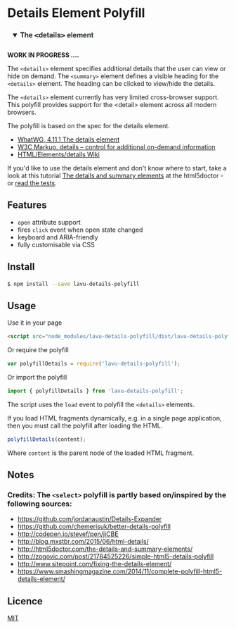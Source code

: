 # Details Element Polyfill

<img src="./etc/details-element.png"/>

**WORK IN PROGRESS ....**

The ```<details>``` element specifies additional details that the user can view or hide on demand. The ```<summary>``` element defines a visible heading for the ```<details>``` element. The heading can be clicked to view/hide the details.

The ```<details>``` element currently has very limited cross-browser support. This polyfill provides support for the &lt;detail&gt; element across all modern browsers.

The polyfill is based on the spec for the details element.
* [WhatWG, 4.11.1 The details element](http://www.whatwg.org/specs/web-apps/current-work/multipage/interactive-elements.html)
* [W3C Markup, details – control for additional on-demand information](http://dev.w3.org/html5/markup/details.html)
* [HTML/Elements/details Wiki](http://www.w3.org/wiki/HTML/Elements/details)

If you'd like to use the details element and don't know where to start, take a look at this tutorial 
[The details and summary elements](http://html5doctor.com/the-details-and-summary-elements/) at the html5doctor - 
or [read the tests](https://github.com/leifoolsen/lavu-details-polyfill/blob/master/test/index.spec.js). 

## Features
* `open` attribute support
* fires `click` event when open state changed
* keyboard and ARIA-friendly
* fully customisable via CSS

## Install
```sh
$ npm install --save lavu-details-polyfill
```

## Usage
Use it in your page
```html
<script src="node_modules/lavu-details-polyfill/dist/lavu-details-polyfill.js"></script>
```

Or require the polyfill
```javascript
var polyfillDetails = require('lavu-details-polyfill');
```

Or import the polyfill
```javascript
import { polyfillDetails } from 'lavu-details-polyfill';
```

The script uses the ```load``` event to polyfill the ```<details>``` elements.

If you load HTML fragments dynamically, e.g. in a single page application, then you must call the polyfill after loading the HTML.
```javascript
polyfillDetails(content);
```

Where ```content``` is the parent node of the loaded HTML fragment.


## Notes

### Credits: The ```<select>``` polyfill is partly based on/inspired by the following sources:
* https://github.com/jordanaustin/Details-Expander
* https://github.com/chemerisuk/better-details-polyfill
* http://codepen.io/stevef/pen/jiCBE
* http://blog.mxstbr.com/2015/06/html-details/
* http://html5doctor.com/the-details-and-summary-elements/
* http://zogovic.com/post/21784525226/simple-html5-details-polyfill
* http://www.sitepoint.com/fixing-the-details-element/
* https://www.smashingmagazine.com/2014/11/complete-polyfill-html5-details-element/

## Licence
[MIT](http://www.opensource.org/licenses/mit-license.php)





